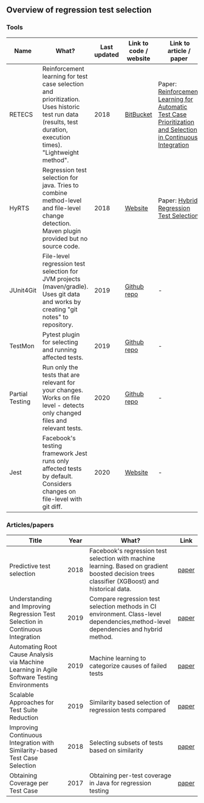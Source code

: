 ## Overview of regression test selection

### Tools

| Name            | What?                                                                                                                                                           | Last updated | Link to code / website                                       |  Link to article / paper                                                                                                                          |
| --------------- | --------------------------------------------------------------------------------------------------------------------------------------------------------------- | ------------ | ------------------------------------------------------------ | ---------------------------------------------------------------------------------------------------------------------------------------------------- |
| RETECS          | Reinforcement learning for test case selection and prioritization. Uses historic test run data (results, test duration, execution times). "Lightweight method". | 2018         | [BitBucket](https://bitbucket.org/HelgeS/retecs/src/master/) | Paper: [Reinforcement Learning for Automatic Test Case Prioritization and Selection in Continuous Integration](https://arxiv.org/pdf/1811.04122.pdf) |
| HyRTS           | Regression test selection for java. Tries to combine method-level and file-level change detection. Maven plugin provided but no source code.                    | 2018         | [Website](http://hyrts.org/)                                 | Paper: [Hybrid Regression Test Selection](https://personal.utdallas.edu/~lxz144130/publications/icse2018.pdf)                                        |
| JUnit4Git       | File-level regression test selection for JVM projects (maven/gradle). Uses git data and works by creating "git notes" to repository.                            | 2019         | [Github repo](https://github.com/rpau/junit4git)             | -                                                                                                                                                    |
| TestMon         | Pytest plugin for selecting and running affected tests.                                                                                                         | 2019         | [Github repo](https://github.com/tarpas/pytest-testmon)      | -                                                                                                                                                    |
| Partial Testing | Run only the tests that are relevant for your changes. Works on file level - detects only changed files and relevant tests.                                     | 2020         | [Github repo](https://github.com/man-group/partialtesting)   | -                                                                                                                                                    |
| Jest            | Facebook's testing framework Jest runs only affected tests by default. Considers changes on file-level with git diff.                                           | 2020         | [Website](https://jestjs.io/)                                | -                                                                                                                                                    |

### Articles/papers

| Title                                                                                      | Year | What?                                                                                                                                          | Link                                                                                                                                 |
| ------------------------------------------------------------------------------------------ | ---- | ---------------------------------------------------------------------------------------------------------------------------------------------- | ------------------------------------------------------------------------------------------------------------------------------------ |
| Predictive test selection                                                                  | 2018 | Facebook's regression test selection with machine learning. Based on gradient boosted decision trees classifier (XGBoost) and historical data. | [paper](https://arxiv.org/pdf/1810.05286.pdf)                                                                                        |
| Understanding and Improving Regression Test Selection in Continuous Integration            | 2019 | Compare regression test selection methods in CI environment. Class-level dependencies,method-level dependencies and hybrid method.             | [paper](http://mir.cs.illinois.edu/awshi2/publications/ISSRE2019.pdf)                                                                |
| Automating Root Cause Analysis via Machine Learning in Agile Software Testing Environments | 2019 | Machine learning to categorize causes of failed tests                                                                                          | [paper](https://acris.aalto.fi/ws/portalfiles/portal/35606292/SCI_Kahles_Torronen_Huuhtanen_Jung_Automating_Root_2019_RCA_ML_SW.pdf) |
| Scalable Approaches for Test Suite Reduction                                               | 2019 | Similarity based selection of regression tests compared                                                                                        | [paper](https://robertoverdecchia.github.io/papers/ICSE_2019.pdf)                                                                    |
| Improving Continuous Integration with Similarity-based Test Case Selection                 | 2018 | Selecting subsets of tests based on similarity                                                                                                 | [paper](https://www.diva-portal.org/smash/get/diva2:1196682/FULLTEXT01.pdf)                                                          |
| Obtaining Coverage per Test Case                                                           | 2017 | Obtaining per-test coverage in Java for regression testing                                                                                     | [paper](https://www.cqse.eu/fileadmin/content/news/publications/2017-obtaining-coverage-per-test-case.pdf)                           |
